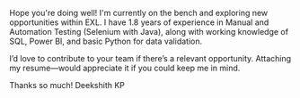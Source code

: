 Hope you're doing well! I'm currently on the bench and exploring new opportunities within EXL. I have 1.8 years of experience in Manual and Automation Testing (Selenium with Java), along with working knowledge of SQL, Power BI, and basic Python for data validation.

I’d love to contribute to your team if there’s a relevant opportunity. Attaching my resume—would appreciate it if you could keep me in mind.

Thanks so much!
Deekshith KP

